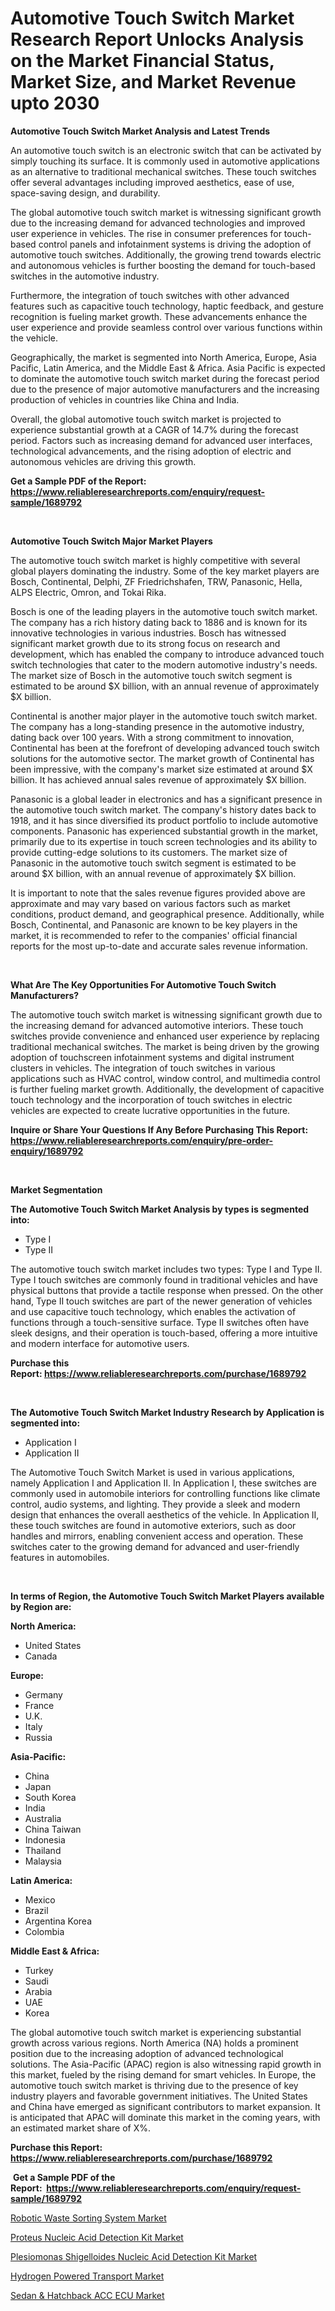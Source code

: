 <p><h1>Automotive Touch Switch Market Research Report Unlocks Analysis on the Market Financial Status, Market Size, and Market Revenue upto 2030</h1></p><p><strong>Automotive Touch Switch Market Analysis and Latest Trends</strong></p>
<p><p>An automotive touch switch is an electronic switch that can be activated by simply touching its surface. It is commonly used in automotive applications as an alternative to traditional mechanical switches. These touch switches offer several advantages including improved aesthetics, ease of use, space-saving design, and durability.</p><p>The global automotive touch switch market is witnessing significant growth due to the increasing demand for advanced technologies and improved user experience in vehicles. The rise in consumer preferences for touch-based control panels and infotainment systems is driving the adoption of automotive touch switches. Additionally, the growing trend towards electric and autonomous vehicles is further boosting the demand for touch-based switches in the automotive industry.</p><p>Furthermore, the integration of touch switches with other advanced features such as capacitive touch technology, haptic feedback, and gesture recognition is fueling market growth. These advancements enhance the user experience and provide seamless control over various functions within the vehicle.</p><p>Geographically, the market is segmented into North America, Europe, Asia Pacific, Latin America, and the Middle East & Africa. Asia Pacific is expected to dominate the automotive touch switch market during the forecast period due to the presence of major automotive manufacturers and the increasing production of vehicles in countries like China and India.</p><p>Overall, the global automotive touch switch market is projected to experience substantial growth at a CAGR of 14.7% during the forecast period. Factors such as increasing demand for advanced user interfaces, technological advancements, and the rising adoption of electric and autonomous vehicles are driving this growth.</p></p>
<p><strong>Get a Sample PDF of the Report:&nbsp; <a href="https://www.reliableresearchreports.com/enquiry/request-sample/1689792">https://www.reliableresearchreports.com/enquiry/request-sample/1689792</a></strong></p>
<p>&nbsp;</p>
<p><strong>Automotive Touch Switch Major Market Players</strong></p>
<p><p>The automotive touch switch market is highly competitive with several global players dominating the industry. Some of the key market players are Bosch, Continental, Delphi, ZF Friedrichshafen, TRW, Panasonic, Hella, ALPS Electric, Omron, and Tokai Rika.</p><p>Bosch is one of the leading players in the automotive touch switch market. The company has a rich history dating back to 1886 and is known for its innovative technologies in various industries. Bosch has witnessed significant market growth due to its strong focus on research and development, which has enabled the company to introduce advanced touch switch technologies that cater to the modern automotive industry's needs. The market size of Bosch in the automotive touch switch segment is estimated to be around $X billion, with an annual revenue of approximately $X billion.</p><p>Continental is another major player in the automotive touch switch market. The company has a long-standing presence in the automotive industry, dating back over 100 years. With a strong commitment to innovation, Continental has been at the forefront of developing advanced touch switch solutions for the automotive sector. The market growth of Continental has been impressive, with the company's market size estimated at around $X billion. It has achieved annual sales revenue of approximately $X billion.</p><p>Panasonic is a global leader in electronics and has a significant presence in the automotive touch switch market. The company's history dates back to 1918, and it has since diversified its product portfolio to include automotive components. Panasonic has experienced substantial growth in the market, primarily due to its expertise in touch screen technologies and its ability to provide cutting-edge solutions to its customers. The market size of Panasonic in the automotive touch switch segment is estimated to be around $X billion, with an annual revenue of approximately $X billion.</p><p>It is important to note that the sales revenue figures provided above are approximate and may vary based on various factors such as market conditions, product demand, and geographical presence. Additionally, while Bosch, Continental, and Panasonic are known to be key players in the market, it is recommended to refer to the companies' official financial reports for the most up-to-date and accurate sales revenue information.</p></p>
<p>&nbsp;</p>
<p><strong>What Are The Key Opportunities For Automotive Touch Switch Manufacturers?</strong></p>
<p><p>The automotive touch switch market is witnessing significant growth due to the increasing demand for advanced automotive interiors. These touch switches provide convenience and enhanced user experience by replacing traditional mechanical switches. The market is being driven by the growing adoption of touchscreen infotainment systems and digital instrument clusters in vehicles. The integration of touch switches in various applications such as HVAC control, window control, and multimedia control is further fueling market growth. Additionally, the development of capacitive touch technology and the incorporation of touch switches in electric vehicles are expected to create lucrative opportunities in the future.</p></p>
<p><strong>Inquire or Share Your Questions If Any Before Purchasing This Report: <a href="https://www.reliableresearchreports.com/enquiry/pre-order-enquiry/1689792">https://www.reliableresearchreports.com/enquiry/pre-order-enquiry/1689792</a></strong></p>
<p>&nbsp;</p>
<p><strong>Market Segmentation</strong></p>
<p><strong>The Automotive Touch Switch Market Analysis by types is segmented into:</strong></p>
<p><ul><li>Type I</li><li>Type II</li></ul></p>
<p><p>The automotive touch switch market includes two types: Type I and Type II. Type I touch switches are commonly found in traditional vehicles and have physical buttons that provide a tactile response when pressed. On the other hand, Type II touch switches are part of the newer generation of vehicles and use capacitive touch technology, which enables the activation of functions through a touch-sensitive surface. Type II switches often have sleek designs, and their operation is touch-based, offering a more intuitive and modern interface for automotive users.</p></p>
<p><strong>Purchase this Report:&nbsp;<a href="https://www.reliableresearchreports.com/purchase/1689792">https://www.reliableresearchreports.com/purchase/1689792</a></strong></p>
<p>&nbsp;</p>
<p><strong>The Automotive Touch Switch Market Industry Research by Application is segmented into:</strong></p>
<p><ul><li>Application I</li><li>Application II</li></ul></p>
<p><p>The Automotive Touch Switch Market is used in various applications, namely Application I and Application II. In Application I, these switches are commonly used in automobile interiors for controlling functions like climate control, audio systems, and lighting. They provide a sleek and modern design that enhances the overall aesthetics of the vehicle. In Application II, these touch switches are found in automotive exteriors, such as door handles and mirrors, enabling convenient access and operation. These switches cater to the growing demand for advanced and user-friendly features in automobiles.</p></p>
<p>&nbsp;</p>
<p><strong>In terms of Region, the Automotive Touch Switch Market Players available by Region are:</strong></p>
<p>
    <p> <strong> North America: </strong>
        <ul>
            <li>United States</li>
            <li>Canada</li>
        </ul>
        </p> 
    <p> <strong> Europe: </strong>
        <ul>
            <li>Germany</li>
            <li>France</li>
            <li>U.K.</li>
            <li>Italy</li>
            <li>Russia</li>
        </ul>
        </p> 
    <p> <strong> Asia-Pacific: </strong>
        <ul>
            <li>China</li>
            <li>Japan</li>
            <li>South Korea</li>
            <li>India</li>
            <li>Australia</li>
            <li>China Taiwan</li>
            <li>Indonesia</li>
            <li>Thailand</li>
            <li>Malaysia</li>
        </ul>
        </p> 
    <p> <strong> Latin America: </strong>
        <ul>
            <li>Mexico</li>
            <li>Brazil</li>
            <li>Argentina Korea</li>
            <li>Colombia</li>
        </ul>
        </p> 
    <p> <strong> Middle East & Africa: </strong>
        <ul>
            <li>Turkey</li>
            <li>Saudi</li>
            <li>Arabia</li>
            <li>UAE</li>
            <li>Korea</li>
        </ul>
    </p>
    </p>
<p><p>The global automotive touch switch market is experiencing substantial growth across various regions. North America (NA) holds a prominent position due to the increasing adoption of advanced technological solutions. The Asia-Pacific (APAC) region is also witnessing rapid growth in this market, fueled by the rising demand for smart vehicles. In Europe, the automotive touch switch market is thriving due to the presence of key industry players and favorable government initiatives. The United States and China have emerged as significant contributors to market expansion. It is anticipated that APAC will dominate this market in the coming years, with an estimated market share of X%.</p></p>
<p><strong>Purchase this Report: <a href="https://www.reliableresearchreports.com/purchase/1689792">https://www.reliableresearchreports.com/purchase/1689792</a></strong></p>
<p>&nbsp;<strong>Get a Sample PDF of the Report:&nbsp;&nbsp;<a href="https://www.reliableresearchreports.com/enquiry/request-sample/1689792">https://www.reliableresearchreports.com/enquiry/request-sample/1689792</a></strong></p>
<p><strong></strong></p>
<p><p><a href="https://www.linkedin.com/pulse/robotic-waste-sorting-system-market-share-amp-new-trends-skv1e/">Robotic Waste Sorting System Market</a></p><p><a href="https://medium.com/@wall.see.write/proteus-nucleic-acid-detection-kit-market-size-cagr-trends-2024-2030-54d75c4c6493">Proteus Nucleic Acid Detection Kit Market</a></p><p><a href="https://medium.com/@pair.holy.proof/plesiomonas-shigelloides-nucleic-acid-detection-kit-market-size-reveals-the-best-marketing-channels-4d3751d7c67c">Plesiomonas Shigelloides Nucleic Acid Detection Kit Market</a></p><p><a href="https://www.linkedin.com/pulse/hydrogen-powered-transport-market-challenges-opportunities-ilsie/">Hydrogen Powered Transport Market</a></p><p><a href="https://github.com/kipkeeva/Market-Research-Report-List-1/blob/main/sedan-hatchback-acc-ecu-market.md">Sedan & Hatchback ACC ECU Market</a></p></p>